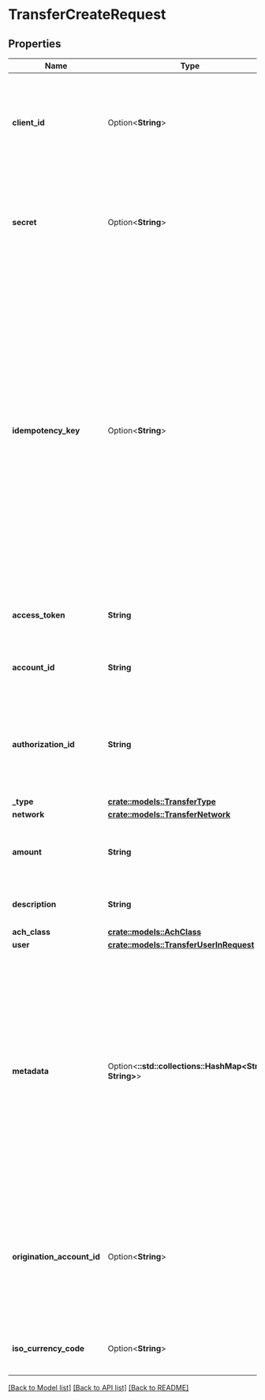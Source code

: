 # TransferCreateRequest

## Properties

Name | Type | Description | Notes
------------ | ------------- | ------------- | -------------
**client_id** | Option<**String**> | Your Plaid API `client_id`. The `client_id` is required and may be provided either in the `PLAID-CLIENT-ID` header or as part of a request body. | [optional]
**secret** | Option<**String**> | Your Plaid API `secret`. The `secret` is required and may be provided either in the `PLAID-SECRET` header or as part of a request body. | [optional]
**idempotency_key** | Option<**String**> | Deprecated. `authorization_id` is now for used idempotency instead.  A random key provided by the client, per unique transfer. Maximum of 50 characters.  The API supports idempotency for safely retrying requests without accidentally performing the same operation twice. For example, if a request to create a transfer fails due to a network connection error, you can retry the request with the same idempotency key to guarantee that only a single transfer is created. | [optional]
**access_token** | **String** | The Plaid `access_token` for the account that will be debited or credited. | 
**account_id** | **String** | The Plaid `account_id` for the account that will be debited or credited. | 
**authorization_id** | **String** | Plaid’s unique identifier for a transfer authorization. This parameter also serves the purpose of acting as an idempotency identifier. | 
**_type** | [**crate::models::TransferType**](TransferType.md) |  | 
**network** | [**crate::models::TransferNetwork**](TransferNetwork.md) |  | 
**amount** | **String** | The amount of the transfer (decimal string with two digits of precision e.g. \"10.00\"). | 
**description** | **String** | The transfer description. Maximum of 10 characters. | 
**ach_class** | [**crate::models::AchClass**](ACHClass.md) |  | 
**user** | [**crate::models::TransferUserInRequest**](TransferUserInRequest.md) |  | 
**metadata** | Option<**::std::collections::HashMap<String, String>**> | The Metadata object is a mapping of client-provided string fields to any string value. The following limitations apply: - The JSON values must be Strings (no nested JSON objects allowed) - Only ASCII characters may be used - Maximum of 50 key/value pairs - Maximum key length of 40 characters - Maximum value length of 500 characters  | [optional]
**origination_account_id** | Option<**String**> | Plaid’s unique identifier for the origination account for this transfer. If you have more than one origination account, this value must be specified. Otherwise, this field should be left blank. | [optional]
**iso_currency_code** | Option<**String**> | The currency of the transfer amount. The default value is \"USD\". | [optional]

[[Back to Model list]](../README.md#documentation-for-models) [[Back to API list]](../README.md#documentation-for-api-endpoints) [[Back to README]](../README.md)


